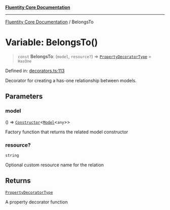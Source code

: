 [**Fluentity Core Documentation**](../README.md)

***

[Fluentity Core Documentation](../globals.md) / BelongsTo

# Variable: BelongsTo()

> `const` **BelongsTo**: (`model`, `resource?`) => [`PropertyDecoratorType`](../type-aliases/PropertyDecoratorType.md) = `HasOne`

Defined in: [decorators.ts:113](https://github.com/cedricpierre/fluentity-core/blob/aeae44228536f4359f4af07d63f99633e9a3b24c/src/decorators.ts#L113)

Decorator for creating a has-one relationship between models.

## Parameters

### model

() => [`Constructor`](../type-aliases/Constructor.md)\<[`Model`](../classes/Model.md)\<`any`\>\>

Factory function that returns the related model constructor

### resource?

`string`

Optional custom resource name for the relation

## Returns

[`PropertyDecoratorType`](../type-aliases/PropertyDecoratorType.md)

A property decorator function
